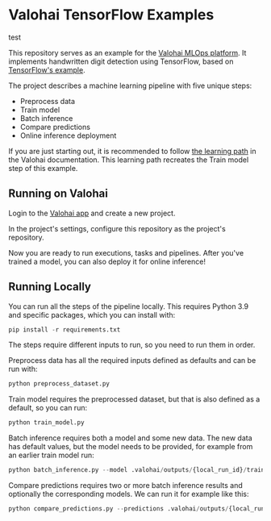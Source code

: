 # Valohai TensorFlow Examples 
test

This repository serves as an example for the [Valohai MLOps platform][vh]. It implements handwritten digit detection using
TensorFlow, based on [TensorFlow's example][ex].

The project describes a machine learning pipeline with five unique steps:
- Preprocess data
- Train model
- Batch inference
- Compare predictions
- Online inference deployment

If you are just starting out, it is recommended to follow [the learning path][lp] in the Valohai documentation. This learning path recreates the Train model step of this example.

[ex]: https://www.tensorflow.org/tutorials/quickstart/beginner
[vh]: https://valohai.com/
[lp]: https://docs.valohai.com/tutorials/learning-paths/fundamentals/valohai-utils/

## Running on Valohai

Login to the [Valohai app][app] and create a new project.

In the project's settings, configure this repository as the project's repository.

Now you are ready to run executions, tasks and pipelines. After you've trained a model, you can also deploy it for online inference!

[app]: https://app.valohai.com

## Running Locally

You can run all the steps of the pipeline locally. This requires Python 3.9 and specific packages, which you can install with:

```python
pip install -r requirements.txt
```

The steps require different inputs to run, so you need to run them in order.

Preprocess data has all the required inputs defined as defaults and can be run with:
```python
python preprocess_dataset.py
```

Train model requires the preprocessed dataset, but that is also defined as a default, so you can run:
```python
python train_model.py
```

Batch inference requires both a model and some new data. The new data has default values, but the model needs to be provided, for example from an earlier train model run:
```python
python batch_inference.py --model .valohai/outputs/{local_run_id}/train-model/model-{suffix}.h5
```

Compare predictions requires two or more batch inference results and optionally the corresponding models. We can run it for example like this:
```python
python compare_predictions.py --predictions .valohai/outputs/{local_run_id}/batch-inference/predictions-{suffix}.json .valohai/outputs/{local_run_id}/batch-inference/predictions-{suffix}.json
```
